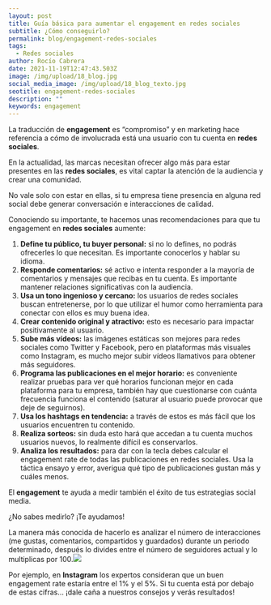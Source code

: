 ```yaml
---
layout: post
title: Guía básica para aumentar el engagement en redes sociales
subtitle: ¿Cómo conseguirlo?
permalink: blog/engagement-redes-sociales
tags:
  - Redes sociales
author: Rocío Cabrera
date: 2021-11-19T12:47:43.503Z
image: /img/upload/18_blog.jpg
social_media_image: /img/upload/18_blog_texto.jpg
seotitle: engagement-redes-sociales
description: ""
keywords: engagement
---
```

La traducción de **engagement** es “compromiso” y en marketing hace referencia a cómo de involucrada está una usuario con tu cuenta en **redes sociales**. 

En la actualidad, las marcas necesitan ofrecer algo más para estar presentes en las **redes sociales**, es vital captar la atención de la audiencia y crear una comunidad.

No vale solo con estar en ellas, si tu empresa tiene presencia en alguna red social debe generar conversación e interacciones de calidad.

Conociendo su importante, te hacemos unas recomendaciones para que tu engagement en **redes sociales** aumente:

1. **Define tu público, tu buyer personal:** si no lo defines, no podrás ofrecerles lo que necesitan. Es importante conocerlos y hablar su idioma. 
2. **Responde comentarios:** sé activo e intenta responder a la mayoría de comentarios y mensajes que recibas en tu cuenta. Es importante mantener relaciones significativas con la audiencia. 
3. **Usa un tono ingenioso y cercano:** los usuarios de redes sociales buscan entretenerse, por lo que utilizar el humor como herramienta para conectar con ellos es muy buena idea. 
4. **Crear contenido original y atractivo:** esto es necesario para impactar positivamente al usuario.
5. **Sube más vídeos:** las imágenes estáticas son mejores para redes sociales como Twitter y Facebook, pero en plataformas más visuales como Instagram, es mucho mejor subir vídeos llamativos para obtener más seguidores. 
6. **Programa las publicaciones en el mejor horario:** es conveniente realizar pruebas para ver qué horarios funcionan mejor en cada plataforma para tu empresa, también hay que cuestionarse con cuánta frecuencia funciona el contenido (saturar al usuario puede provocar que deje de seguirnos).
7. **Usa los hashtags en tendencia:** a través de estos es más fácil que los usuarios encuentren tu contenido. 
8. **Realiza sorteos:** sin duda esto hará que accedan a tu cuenta muchos usuarios nuevos, lo realmente difícil es conservarlos. 
9. **Analiza los resultados:** para dar con la tecla debes calcular el engagement rate de todas las publicaciones en redes sociales. Usa la táctica ensayo y error, averigua qué tipo de publicaciones gustan más y cuáles menos. 



El **engagement** te ayuda a medir también el éxito de tus estrategias social media. 

¿No sabes medirlo? ¡Te ayudamos! 

La manera más conocida de hacerlo es analizar el número de interacciones (me gustas, comentarios, compartidos y guardados) durante un periodo determinado, después lo divides entre el número de seguidores actual y lo multiplicas por 100.![](https://lh5.googleusercontent.com/ZlaXnslxKk6vPYnGsuJ_Rhkamt4uC_q4jkmTXAV5PqrN8FpYx6D-_E42Li6J_6ukaZzRpqxNJhb_AiPPMqJvWVYBupzV2aviCYFoC3EO3WEELQYgnow9P9pRAKhyOLWymgKX0RU7)

Por ejemplo, en **Instagram** los expertos consideran que un buen engagement rate estaría entre el 1% y el 5%. Si tu cuenta está por debajo de estas cifras… ¡dale caña a nuestros consejos y verás resultados!